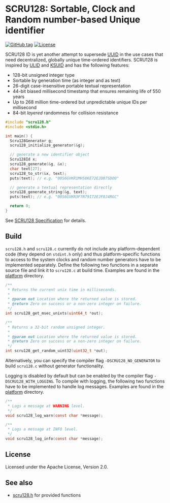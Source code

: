 # SCRU128: Sortable, Clock and Random number-based Unique identifier

[![GitHub tag](https://img.shields.io/github/v/tag/scru128/c)](https://github.com/scru128/c)
[![License](https://img.shields.io/github/license/scru128/c)](https://github.com/scru128/c/blob/main/LICENSE)

SCRU128 ID is yet another attempt to supersede [UUID] in the use cases that need
decentralized, globally unique time-ordered identifiers. SCRU128 is inspired by
[ULID] and [KSUID] and has the following features:

- 128-bit unsigned integer type
- Sortable by generation time (as integer and as text)
- 26-digit case-insensitive portable textual representation
- 44-bit biased millisecond timestamp that ensures remaining life of 550 years
- Up to 268 million time-ordered but unpredictable unique IDs per millisecond
- 84-bit _layered_ randomness for collision resistance

```c
#include "scru128.h"
#include <stdio.h>

int main() {
  Scru128Generator g;
  scru128_initialize_generator(&g);

  // generate a new identifier object
  Scru128Id x;
  scru128_generate(&g, &x);
  char text[27];
  scru128_to_str(&x, text);
  puts(text); // e.g. "00S6GVKR1MH58KE72EJD87SDOO"

  // generate a textual representation directly
  scru128_generate_string(&g, text);
  puts(text); // e.g. "00S6GVKR3F7R79I72EJF0J4RGC"

  return 0;
}
```

See [SCRU128 Specification] for details.

[uuid]: https://en.wikipedia.org/wiki/Universally_unique_identifier
[ulid]: https://github.com/ulid/spec
[ksuid]: https://github.com/segmentio/ksuid
[scru128 specification]: https://github.com/scru128/spec

## Build

`scru128.h` and `scru128.c` currently do not include any platform-dependent code
(they depend on `stdint.h` only) and thus platform-specific functions to access
to the system clocks and random number generators have to be implemented
separately. Define the following two functions in a separate source file and
link it to `scru128.c` at build time. Examples are found in the [platform]
directory.

```c
/**
 * Returns the current unix time in milliseconds.
 *
 * @param out Location where the returned value is stored.
 * @return Zero on success or a non-zero integer on failure.
 */
int scru128_get_msec_unixts(uint64_t *out);

/**
 * Returns a 32-bit random unsigned integer.
 *
 * @param out Location where the returned value is stored.
 * @return Zero on success or a non-zero integer on failure.
 */
int scru128_get_random_uint32(uint32_t *out);
```

Alternatively, you can specify the compiler flag `-DSCRU128_NO_GENERATOR` to
build `scru128.c` without generator functionality.

Logging is disabled by default but can be enabled by the compiler flag
`-DSCRU128_WITH_LOGGING`. To compile with logging, the following two functions
have to be implemented to handle log messages. Examples are found in the
[platform] directory.

```c
/**
 * Logs a message at WARNING level.
 */
void scru128_log_warn(const char *message);

/**
 * Logs a message at INFO level.
 */
void scru128_log_info(const char *message);
```

[platform]: https://github.com/scru128/c/tree/main/platform

## License

Licensed under the Apache License, Version 2.0.

## See also

- [scru128.h](https://github.com/scru128/c/blob/main/scru128.h) for provided
  functions
